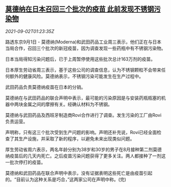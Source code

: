<!--1630546262000-->
[莫德纳在日本召回三个批次的疫苗 此前发现不锈钢污染物](https://cn.reuters.com/article/moderna-japan-vaccine-recall-0902-idCNKBS2FY03G)
------

<div><i>2021-09-02T01:23:35Z</i></div><p>路透东京9月1日 - 莫德纳(Moderna)和武田药品工业周三表示，他们正在与日本当局合作，召回三个批次的新冠疫苗，因为调查发现一些药瓶中有不锈钢污染物。</p><p>日本当局得知污染问题后，已于上周暂停使用这些批次总计163万剂的疫苗。</p><p>日本厚生劳动省周三表示，基于这些公司的调查信息，认为不锈钢颗粒不会带来任何额外的健康风险。莫德纳表示，不锈钢污染可能发生在生产过程中。</p><p>武田药品负责莫德纳疫苗在日本的分销。</p><p>莫德纳在与武田药品的联合声明中表示，最可能的污染原因是与安装药瓶瓶塞的机器中两块金属之间的摩擦有关。经确认材料为不锈钢。</p><p>莫德纳与武田药品及西班牙制造商Rovi合作进行了调查。发生污染的工厂由Rovi负责运营。</p><p>声明称，只有这三个批次受到生产问题的影响。声明还补充说，Rovi已经全面检查了其生产设施，并采取了新的程序，以避免未来出现类似问题。</p><p>厚生劳动省周六表示，两名年龄分别为38岁和30岁的男子在8月接种第二剂莫德纳疫苗后的几天内死亡。之后疫苗污染问题获得了更多关注。两人都接种了一剂这一批次停打的疫苗。</p><p>莫德纳和武田药品在联合声明中表示，没有证据表明这些死亡是由疫苗引起的。“目前认为这种关系是巧合，”这两家公司在声明中称。(完)</p>
